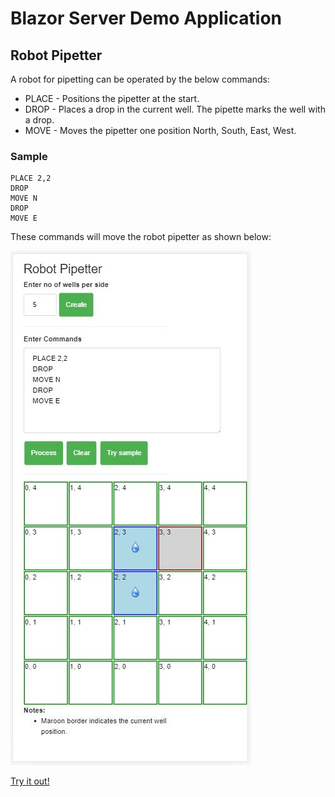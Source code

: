# Blazor Server Demo Application

## Robot Pipetter

A robot for pipetting can be operated by the below commands:

* PLACE - Positions the pipetter at the start.
* DROP - Places a drop in the current well. The pipette marks the well with a drop.
* MOVE - Moves the pipetter one position North, South, East, West.

### Sample

```
PLACE 2,2
DROP
MOVE N
DROP
MOVE E
```

These commands will move the robot pipetter as shown below:

![Screenshot](https://github.com/VeritasSoftware/SampleBlazorServerApp/blob/master/Screenshot.JPG)

[Try it out!](https://robotpipetting-sample-blazorserver-app.azurewebsites.net/)
